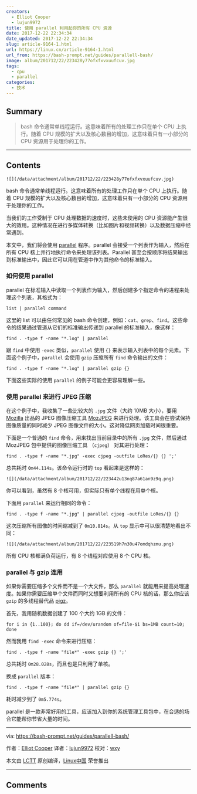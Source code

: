 ```yaml
---
creators:
  - Elliot Cooper
  - lujun9972
title: 使用 parallel 利用起你的所有 CPU 资源
date: 2017-12-22 22:34:34
date_updated: 2017-12-22 22:34:34
slug: article-9164-1.html
url: https://linux.cn/article-9164-1.html
url_from: https://bash-prompt.net/guides/parallell-bash/
image: album/201712/22/223428y77ofxfxvxuufcuv.jpg
tags:
  - cpu
  - parallel
categories:
  - 技术
---
```


## Summary

> bash 命令通常单线程运行。这意味着所有的处理工作只在单个 CPU 上执行。随着 CPU 规模的扩大以及核心数目的增加，这意味着只有一小部分的 CPU 资源用于处理你的工作。

***

<!-- more -->

## Contents

`![](/data/attachment/album/201712/22/223428y77ofxfxvxuufcuv.jpg)`

bash 命令通常单线程运行。这意味着所有的处理工作只在单个 CPU 上执行。随着 CPU 规模的扩大以及核心数目的增加，这意味着只有一小部分的 CPU 资源用于处理你的工作。

当我们的工作受制于 CPU 处理数据的速度时，这些未使用的 CPU 资源能产生很大的效用。这种情况在进行多媒体转换（比如图片和视频转换）以及数据压缩中经常遇到。

本文中，我们将会使用 [parallel](https://www.gnu.org/software/parallel/) 程序。parallel 会接受一个列表作为输入，然后在所有 CPU 核上并行地执行命令来处理该列表。Parallel 甚至会按顺序将结果输出到标准输出中，因此它可以用在管道中作为其他命令的标准输入。

### 如何使用 parallel

parallel 在标准输入中读取一个列表作为输入，然后创建多个指定命令的进程来处理这个列表，其格式为：

```shell
list | parallel command
```

这里的 list 可以由任何常见的 bash 命令创建，例如：`cat`、`grep`、`find`。这些命令的结果通过管道从它们的标准输出传递到 parallel 的标准输入，像这样：

```shell
find . -type f -name "*.log" | parallel
```

跟 `find` 中使用 `-exec` 类似，`parallel` 使用 `{}` 来表示输入列表中的每个元素。下面这个例子中，`parallel` 会使用 `gzip` 压缩所有 `find` 命令输出的文件：

```shell
find . -type f -name "*.log" | parallel gzip {}
```

下面这些实际的使用 `parallel` 的例子可能会更容易理解一些。

### 使用 parallel 来进行 JPEG 压缩

在这个例子中，我收集了一些比较大的 `.jpg` 文件（大约 10MB 大小），要用 [Mozilla](https://www.mozilla.org/) 出品的 JPEG 图像压缩工具 [MozJPEG](https://github.com/mozilla/mozjpeg) 来进行处理。该工具会在尝试保持图像质量的同时减少 JPEG 图像文件的大小。这对降低网页加载时间很重要。

下面是一个普通的 `find` 命令，用来找出当前目录中的所有 `.jpg` 文件，然后通过 MozJPEG 包中提供的图像压缩工具 （`cjpeg`） 对其进行处理：

```shell
find . -type f -name "*.jpg" -exec cjpeg -outfile LoRes/{} {} ';'
```

总共耗时 `0m44.114s`。该命令运行时的 `top` 看起来是这样的：

`![](/data/attachment/album/201712/22/223442u13nq87a61an9z9q.png)`

你可以看到，虽然有 8 个核可用，但实际只有单个线程在用单个核。

下面用 `parallel` 来运行相同的命令：

```shell
find . -type f -name "*.jpg" | parallel cjpeg -outfile LoRes/{} {}
```

这次压缩所有图像的时间缩减到了 `0m10.814s`。从 `top` 显示中可以很清楚地看出不同：

`![](/data/attachment/album/201712/22/223519h7n30u47omdqhzmu.png)`

所有 CPU 核都满负荷运行，有 8 个线程对应使用 8 个 CPU 核。

### parallel 与 gzip 连用

如果你需要压缩多个文件而不是一个大文件，那么 `parallel` 就能用来提高处理速度。如果你需要压缩单个文件而同时又想要利用所有的 CPU 核的话，那么你应该 `gzip` 的多线程替代品 [pigz](https://zlib.net/pigz/)。

首先，我用随机数据创建了 100 个大约 1GB 的文件：

```shell
for i in {1..100}; do dd if=/dev/urandom of=file-$i bs=1MB count=10; done
```

然而我用 `find -exec` 命令来进行压缩：

```shell
find . -type f -name "file*" -exec gzip {} ';'
```

总共耗时 `0m28.028s`，而且也是只利用了单核。

换成 `parallel` 版本：

```shell
find . -type f -name "file*" | parallel gzip {}
```

耗时减少到了 `0m5.774s`。

parallel 是一款非常好用的工具，应该加入到你的系统管理工具包中，在合适的场合它能帮你节省大量的时间。

---

via: <https://bash-prompt.net/guides/parallell-bash/>

作者：[Elliot Cooper](https://bash-prompt.net/about) 译者：[lujun9972](https://github.com/lujun9972) 校对：[wxy](https://github.com/wxy)

本文由 [LCTT](https://github.com/LCTT/TranslateProject) 原创编译，[Linux中国](https://linux.cn/) 荣誉推出

***

## Comments
